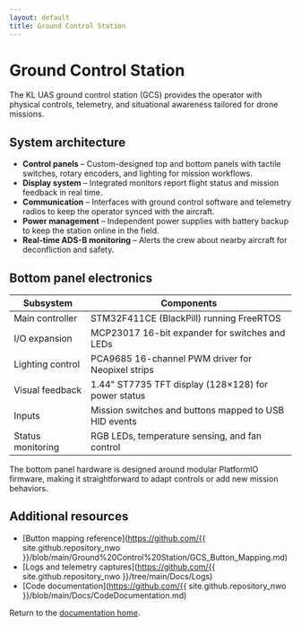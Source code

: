 ```yaml
---
layout: default
title: Ground Control Station
---
```


# Ground Control Station

The KL UAS ground control station (GCS) provides the operator with physical controls, telemetry, and situational awareness tailored for drone missions.

## System architecture

- **Control panels** – Custom-designed top and bottom panels with tactile switches, rotary encoders, and lighting for mission workflows.
- **Display system** – Integrated monitors report flight status and mission feedback in real time.
- **Communication** – Interfaces with ground control software and telemetry radios to keep the operator synced with the aircraft.
- **Power management** – Independent power supplies with battery backup to keep the station online in the field.
- **Real-time ADS-B monitoring** – Alerts the crew about nearby aircraft for deconfliction and safety.

## Bottom panel electronics

| Subsystem | Components |
| --- | --- |
| Main controller | STM32F411CE (BlackPill) running FreeRTOS |
| I/O expansion | MCP23017 16-bit expander for switches and LEDs |
| Lighting control | PCA9685 16-channel PWM driver for Neopixel strips |
| Visual feedback | 1.44" ST7735 TFT display (128×128) for power status |
| Inputs | Mission switches and buttons mapped to USB HID events |
| Status monitoring | RGB LEDs, temperature sensing, and fan control |

The bottom panel hardware is designed around modular PlatformIO firmware, making it straightforward to adapt controls or add new mission behaviors.

## Additional resources

- [Button mapping reference](https://github.com/{{ site.github.repository_nwo }}/blob/main/Ground%20Control%20Station/GCS_Button_Mapping.md)
- [Logs and telemetry captures](https://github.com/{{ site.github.repository_nwo }}/tree/main/Docs/Logs)
- [Code documentation](https://github.com/{{ site.github.repository_nwo }}/blob/main/Docs/CodeDocumentation.md)

Return to the [documentation home](index.html).
